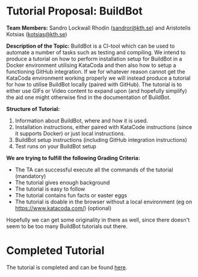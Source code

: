 # Tutorial Proposal: BuildBot
**Team Members:** Sandro Lockwall Rhodin (<sandror@kth.se>) and Aristotelis Kotsias (<kotsias@kth.se>)

**Description of the Topic:** 
BuildBot is a CI-tool which can be used to automate a number of tasks such as testing and compiling. We intend to produce a tutorial on how to perform installation setup for BuildBot in a Docker environment utilising KataCoda and then also how to setup a functioning GitHub integration. If we for whatever reason cannot get the KataCoda environment working properly we will instead produce a tutorial for how to utilise BuildBot locally (paired with GitHub). The tutorial is to either use GIFs or Video content to expand upon (and hopefully simplify) the aid one might otherwise find in the documentation of BuildBot. 

**Structure of Tutorial:**
1. Information about BuildBot, where and how it is used.
1. Installation instructions, either paired with KataCode instructions (since it supports Docker) or just local instructions.
1. BuildBot setup instructions (including GitHub integration instructions)
1. Test runs on your BuildBot setup

**We are trying to fulfill the following Grading Criteria:**
* The TA can successful execute all the commands of the tutorial (mandatory)
* The tutorial gives enough background
* The tutorial is easy to follow
* The tutorial contains fun facts or easter eggs
* The tutorial is doable in the browser without a local environment (eg on https://www.katacoda.com/) (optional)

Hopefully we can get some originality in there as well, since there doesn't seem to be too many BuildBot tutorials out there. 

# Completed Tutorial
The tutorial is completed and can be found [here](https://www.katacoda.com/rainkurosu/scenarios/buildbot-setup).
